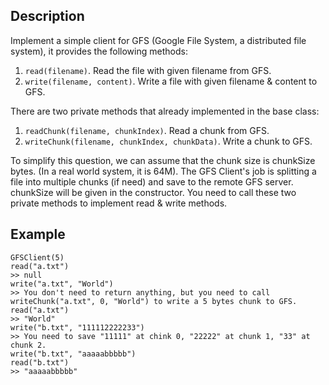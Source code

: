## Description
Implement a simple client for GFS (Google File System, a distributed file system), it provides the following methods:

1. `read(filename)`. Read the file with given filename from GFS.
2. `write(filename, content)`. Write a file with given filename & content to GFS.

There are two private methods that already implemented in the base class:

1. `readChunk(filename, chunkIndex)`. Read a chunk from GFS.
2. `writeChunk(filename, chunkIndex, chunkData)`. Write a chunk to GFS.

To simplify this question, we can assume that the chunk size is chunkSize bytes. 
(In a real world system, it is 64M). The GFS Client's job is splitting a file into multiple chunks (if need) 
and save to the remote GFS server. chunkSize will be given in the constructor. 
You need to call these two private methods to implement read & write methods.

## Example
```
GFSClient(5)
read("a.txt")
>> null
write("a.txt", "World")
>> You don't need to return anything, but you need to call writeChunk("a.txt", 0, "World") to write a 5 bytes chunk to GFS.
read("a.txt")
>> "World"
write("b.txt", "111112222233")
>> You need to save "11111" at chink 0, "22222" at chunk 1, "33" at chunk 2.
write("b.txt", "aaaaabbbbb")
read("b.txt")
>> "aaaaabbbbb"
```
